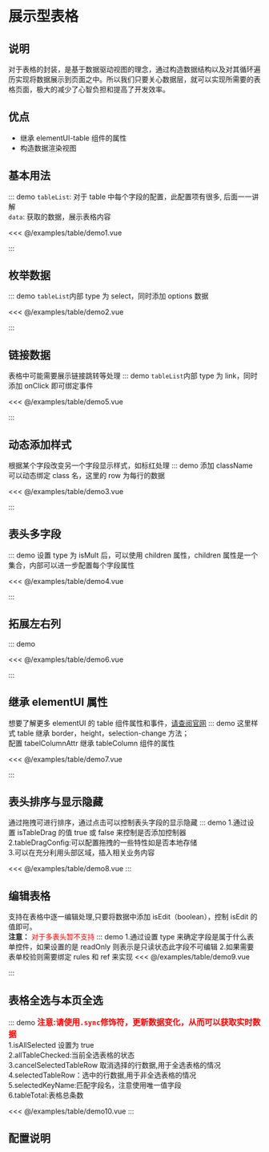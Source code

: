 # 展示型表格

## 说明

对于表格的封装，是基于数据驱动视图的理念，通过构造数据结构以及对其循环遍历实现将数据展示到页面之中。所以我们只要关心数据层，就可以实现所需要的表格页面，极大的减少了心智负担和提高了开发效率。

## 优点

- 继承 elementUI-table 组件的属性
- 构造数据渲染视图

## 基本用法

::: demo `tableList`: 对于 table 中每个字段的配置，此配置项有很多, 后面一一讲解</br> `data`: 获取的数据，展示表格内容

<<< @/examples/table/demo1.vue

:::

## 枚举数据

::: demo `tableList`内部 type 为 select，同时添加 options 数据

<<< @/examples/table/demo2.vue

:::

## 链接数据

表格中可能需要展示链接跳转等处理
::: demo `tableList`内部 type 为 link，同时添加 onClick 即可绑定事件

<<< @/examples/table/demo5.vue

:::

## 动态添加样式

根据某个字段改变另一个字段显示样式，如标红处理
::: demo 添加 className 可以动态绑定 class 名，这里的 row 为每行的数据

<<< @/examples/table/demo3.vue

:::

## 表头多字段

::: demo 设置 type 为 isMult 后，可以使用 children 属性，children 属性是一个集合，内部可以进一步配置每个字段属性

<<< @/examples/table/demo4.vue

:::

## 拓展左右列

::: demo

<<< @/examples/table/demo6.vue

:::

## 继承 elementUI 属性

想要了解更多 elementUI 的 table 组件属性和事件，[请查阅官网]('https://element.eleme.cn/2.15/#/zh-CN/component/table')
::: demo 这里样式 table 继承 border，height，selection-change 方法；</br>配置 tabelColumnAttr 继承 tableColumn 组件的属性

<<< @/examples/table/demo7.vue

:::

## 表头排序与显示隐藏

通过拖拽可进行排序，通过点击可以控制表头字段的显示隐藏
::: demo 1.通过设置 isTableDrag 的值 true 或 false 来控制是否添加控制器 </br>2.tableDragConfig:可以配置拖拽的一些特性如是否本地存储 </br>3.可以在充分利用头部区域，插入相关业务内容

<<< @/examples/table/demo8.vue
:::

## 编辑表格

支持在表格中逐一编辑处理,只要将数据中添加 isEdit（boolean），控制 isEdit 的值即可。</br>
**注意：** <font color='red'>对于多表头暂不支持</font>
::: demo 1.通过设置 type 来确定字段是属于什么表单控件，如果设置的是 readOnly 则表示是只读状态此字段不可编辑 2.如果需要表单校验则需要绑定 rules 和 ref 来实现
<<< @/examples/table/demo9.vue

:::

## 表格全选与本页全选

::: demo <span style="font-size: 16px; color:red; font-weight: bold">注意:请使用`.sync`修饰符，更新数据变化，从而可以获取实时数据</span></br> 1.isAllSelected 设置为 true </br>2.allTableChecked:当前全选表格的状态 </br>3.cancelSelectedTableRow 取消选择的行数据,用于全选表格的情况</br>4.selectedTableRow：选中的行数据,用于非全选表格的情况</br>5.selectedKeyName:匹配字段名，注意使用唯一值字段</br>6.tableTotal:表格总条数

<<< @/examples/table/demo10.vue
:::

## 配置说明

<tableConfig></tableConfig>
